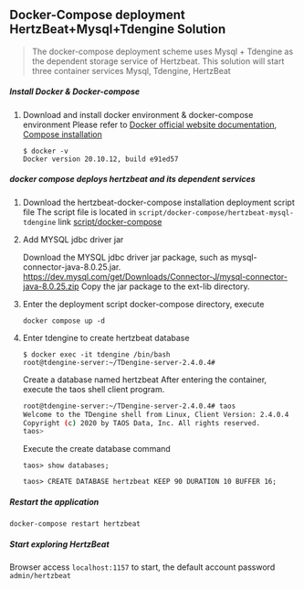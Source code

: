 ## Docker-Compose deployment HertzBeat+Mysql+Tdengine Solution

> The docker-compose deployment scheme uses Mysql + Tdengine as the dependent storage service of Hertzbeat.
> This solution will start three container services Mysql, Tdengine, HertzBeat

##### Install Docker & Docker-compose

1. Download and install docker environment & docker-compose environment
   Please refer to [Docker official website documentation](https://docs.docker.com/get-docker/), [Compose installation](https://docs.docker.com/compose/install/)
    ```
    $ docker -v
    Docker version 20.10.12, build e91ed57
    ```

##### docker compose deploys hertzbeat and its dependent services

1. Download the hertzbeat-docker-compose installation deployment script file
   The script file is located in `script/docker-compose/hertzbeat-mysql-tdengine` link [script/docker-compose](https://github.com/hertzbeat/hertzbeat/tree/master/script/docker-compose/hertzbeat-mysql-tdengine)

2. Add MYSQL jdbc driver jar

   Download the MYSQL jdbc driver jar package, such as mysql-connector-java-8.0.25.jar. https://dev.mysql.com/get/Downloads/Connector-J/mysql-connector-java-8.0.25.zip
   Copy the jar package to the ext-lib directory.

3. Enter the deployment script docker-compose directory, execute

   `docker compose up -d`

4. Enter tdengine to create hertzbeat database

   ```shell
   $ docker exec -it tdengine /bin/bash
   root@tdengine-server:~/TDengine-server-2.4.0.4#
   ```

   Create a database named hertzbeat After entering the container, execute the taos shell client program.
   
   ```bash
   root@tdengine-server:~/TDengine-server-2.4.0.4# taos
   Welcome to the TDengine shell from Linux, Client Version: 2.4.0.4
   Copyright (c) 2020 by TAOS Data, Inc. All rights reserved.
   taos>
   ```

   
   
   Execute the create database command
   
   `taos> show databases;`

   `taos> CREATE DATABASE hertzbeat KEEP 90 DURATION 10 BUFFER 16;`

##### Restart the application

`docker-compose restart hertzbeat`

##### Start exploring HertzBeat

Browser access `localhost:1157` to start, the default account password `admin/hertzbeat`
